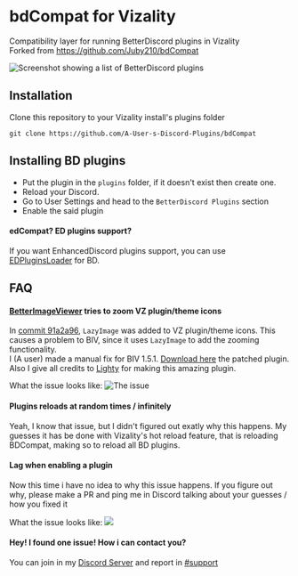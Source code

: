 # bdCompat for Vizality

Compatibility layer for running BetterDiscord plugins in Vizality<br>
Forked from https://github.com/Juby210/bdCompat

![Screenshot showing a list of BetterDiscord plugins](https://auser.owns-a-furry.club/A0eAc42.png)

## Installation

Clone this repository to your Vizality install's plugins folder

```
git clone https://github.com/A-User-s-Discord-Plugins/bdCompat
```

## Installing BD plugins

<!-- Before you download and install any BD plugins, please take a look at the incompatibilites note on `INCOMPATIBILITIES.md` file -->

- Put the plugin in the `plugins` folder, if it doesn't exist then create one.
- Reload your Discord.
- Go to User Settings and head to the `BetterDiscord Plugins` section
- Enable the said plugin

#### edCompat? ED plugins support?
If you want EnhancedDiscord plugins support, you can use [EDPluginsLoader](https://github.com/Juby210/EDPluginsLoader) for BD.

## FAQ
#### [BetterImageViewer](https://github.com/1Lighty/BetterDiscordPlugins/tree/master/Plugins/BetterImageViewer) tries to zoom VZ plugin/theme icons
In [commit 91a2a96](https://github.com/vizality/vizality/commit/91a2a964ff61c52500560aff4713a8facf607051), `LazyImage` was added to VZ plugin/theme icons. This causes a problem to BIV, since it uses `LazyImage` to add the zooming functionality.<br />
I (A user) made a manual fix for BIV 1.5.1. [Download here](https://gist.github.com/abUwUser/c4cb8309b3c55fcd8fd4171c0c7b95c0) the patched plugin. Also I give all credits to [Lighty](https://github.com/1Lighty) for making this amazing plugin. <br/>

What the issue looks like:
![The issue](https://auser.owns-a-furry.club/2f403Ea.gif)

#### Plugins reloads at random times / infinitely
Yeah, I know that issue, but I didn't figured out exatly why this happens. My guesses it has be done with Vizality's hot reload feature, that is reloading BDCompat, making so to reload all BD plugins.

#### Lag when enabling a plugin
Now this time i have no idea to why this issue happens. If you figure out why, please make a PR and ping me in Discord talking about your guesses / how you fixed it<br/>

What the issue looks like:
![](https://auser.owns-a-furry.club/67A67bc.gif)

#### Hey! I found one issue! How i can contact you?
You can join in my [Discord Server](https://discord.gg/jGmSTkk) and report in [#support](https://discord.com/channels/662100872406499348/662111506254659615)